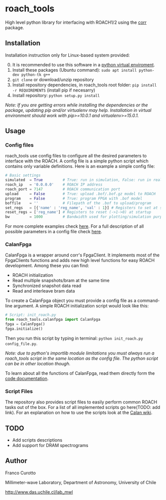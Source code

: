 # roach_tools

High level python library for interfacing with ROACH1/2 using the [corr](https://github.com/ska-sa/corr) package.

## Installation

Installation instruction only for Linux-based system provided:

0. It is recommended to use this software in a [python virtual enviroment](https://virtualenv.pypa.io/en/stable/).
1. Install these packages (Ubuntu command): `sudo apt install python-dev python-tk g++`
2. `git clone` or download/unzip repository
3. Install repository dependencies, in roach_tools root folder: `pip install -r REQUIREMENTS` (install pip if necesarry)
4. Install repository: `python setup.py install`

*Note: If you are getting errors while installing the dependencies or the package, updating pip and/or virtualenv may help. Installation in virtual environment should work with pip>=10.0.1 and virtualenv>=15.0.1.*

## Usage

### Config files

roach_tools use config files to configure all the desired parameters to interface with the ROACH. A config file is a simple python script which contains only variable definitions. Here is an example a simple config file:

```python
# Basic settings
simulated  = True         # True: run in simulation, False: run in real ROACH
roach_ip   = '0.0.0.0'    # ROACH IP address
roach_port = 7147         # ROACH communication port
upload     = False        # True: upload .bof/.bof.gz model to ROACH
program    = False        # True: program FPGA with .bof model
boffile    = ''           # Filepath of the .bof to upload/program
set_regs   = [{'name' : 'reg_name', 'val' : 1}] # Registers to set at startup
reset_regs = ['reg_name'] # Registers to reset (->1->0) at startup
bw         = 1000         # Bandwidth used for plotting/simulation purposes (in MHz)
```
For more complete examples check [here](https://github.com/FrancoCalan/roach_tools/tree/master/examples/config_files). For a full description of all possible parameters in a config file check [here](https://github.com/FrancoCalan/roach_tools/wiki/Config-File-Parameters).

### CalanFpga

CalanFpga is a wrapper around corr's FpgaClient. It implements most of the FpgaClients functions and adds new high level functions for easy ROACH development. Among these you can find:

* ROACH initialization
* Read multiple snapshots/bram at the same time
* Synchronized snapshot data read
* Read and interleave bram data

To create a CalanFpga object you must provide a config file as a command-line argument. A simple ROACH initialization script would look like this:

```python
# Script: init_roach.py
from roach_tools.calanfpga import CalanFpga
fpga = CalanFpga()
fpga.initialize()
```

Then you run this script by typing in terminal: `python init_roach.py config_file.py`. 

*Note: due to python's importlib module limitations you must always run a roach_tools script in the same location as the config file. The python script can be in other location though.*

To learn about all the functions of CalanFpga, read them directly form the [code documentation](https://github.com/FrancoCalan/roach_tools/blob/master/src/calanfpga.py).

### Script Files

The repository also provides script files to easily perform common ROACH tasks out of the box. For a list of all implemented scripts go here(TODO: add link). For an explanation on how to use the scripts look at the [Calan wiki](https://sites.google.com/site/calandigital/home/tutorials/roach_tools-and-calanfpga).

## TODO
* Add scripts descriptions
* Add support for DRAM spectrograms

## Author
Franco Curotto

Millimeter-wave Laboratory, Department of Astronomy, University of Chile

http://www.das.uchile.cl/lab_mwl
